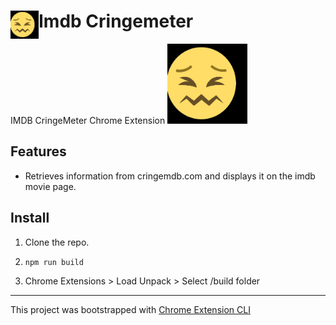 # <img src="public/icons/icon_48.png" width="45" align="left"> Imdb Cringemeter

IMDB CringeMeter Chrome Extension ![](/public/icons/icon_128.png)

## Features

- Retrieves information from cringemdb.com and displays it on the imdb movie page.

## Install

1. Clone the repo.

2. `npm run build`

3. Chrome Extensions > Load Unpack > Select /build folder

---

This project was bootstrapped with [Chrome Extension CLI](https://github.com/dutiyesh/chrome-extension-cli)

